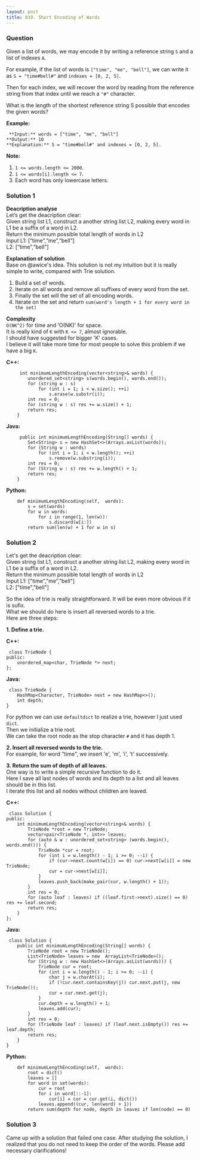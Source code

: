 ```yaml
---
layout: post
title: 839. Short Encoding of Words
---
```

### Question
Given a list of words, we may encode it by writing a reference string `S` and
a list of indexes `A`.

For example, if the list of words is `["time", "me", "bell"]`, we can write it
as `S = "time#bell#"` and `indexes = [0, 2, 5]`.

Then for each index, we will recover the word by reading from the reference
string from that index until we reach a `"#"` character.

What is the length of the shortest reference string S possible that encodes
the given words?

 **Example:**

    
    
     **Input:** words = ["time", "me", "bell"]
    **Output:** 10
    **Explanation:** S = "time#bell#" and indexes = [0, 2, 5].
    



 **Note:**

  1. `1 <= words.length <= 2000`.
  2. `1 <= words[i].length <= 7`.
  3. Each word has only lowercase letters.

### Solution 1
 **Deacription analyse**  
Let’s get the deacription clear:  
Given string list L1, construct a another string list L2, making every word in
L1 be a suffix of a word in L2.  
Return the minimum possible total length of words in L2  
Input L1: [“time”,“me”,“bell”]  
L2: [“time”,“bell”]

 **Explanation of solution**  
Base on @awice's idea. This solution is not my intuition but it is really
simple to write, compared with Trie solution.

  1. Build a set of words.
  2. Iterate on all words and remove all suffixes of every word from the set.
  3. Finally the set will the set of all encoding words.
  4. Iterate on the set and return `sum(word's length + 1 for every word in the set)`

 **Complexity**  
`O(NK^2)` for time and 'O(NK)' for space.  
It is really kind of `K` with `K <= 7`, almost ignorable.  
I should have suggested for bigger 'K' cases.  
I believe it will take more time for most people to solve this problem if we
have a big `K`.

 **C++:**

    
    
         int minimumLengthEncoding(vector<string>& words) {
            unordered_set<string> s(words.begin(), words.end());
            for (string w : s)
                for (int i = 1; i < w.size(); ++i)
                    s.erase(w.substr(i));
            int res = 0;
            for (string w : s) res += w.size() + 1;
            return res;
        }
    

**Java:**

    
    
         public int minimumLengthEncoding(String[] words) {
            Set<String> s = new HashSet<>(Arrays.asList(words));
            for (String w : words)
                for (int i = 1; i < w.length(); ++i)
                    s.remove(w.substring(i));
            int res = 0;
            for (String w : s) res += w.length() + 1;
            return res;
        }
    
    

**Python:**

    
    
        def minimumLengthEncoding(self,  words):
            s = set(words)
            for w in words:
                for i in range(1, len(w)):
                    s.discard(w[i:])
            return sum(len(w) + 1 for w in s)
    
    


### Solution 2
Let's get the deacription clear:  
Given string list L1, construct a another string list L2, making every word in
L1 be a suffix of a word in L2.  
Return the minimum possible total length of words in L2  
Input L1: ["time","me","bell"]  
L2: ["time","bell"]

So the idea of trie is really straightforward. It will be even more obvious if
it is sufix.  
What we should do here is insert all reversed words to a trie.  
Here are three steps:

 **1\. Define a trie.**

 **C++:**

    
    
     class TrieNode {
    public:
        unordered_map<char, TrieNode *> next;
    };
    
    

**Java:**

    
    
     class TrieNode {
        HashMap<Character, TrieNode> next = new HashMap<>();
        int depth;
    }
    

For python we can use `defaultdict` to realize a trie, however I just used
`dict`.  
Then we initialize a trie root.  
We can take the root node as the stop character `#` and it has depth 1.

**2\. Insert all reversed words to the trie.**  
For example, for word "time", we insert 'e', 'm', 'i', 't' successively.

**3\. Return the sum of depth of all leaves.**  
One way is to write a simple recursive function to do it.  
Here I save all last nodes of words and its depth to a list and all leaves
should be in this list.  
I iterate this list and all nodes without children are leaved.

**C++:**

    
    
     class Solution {
    public:
        int minimumLengthEncoding(vector<string>& words) {
            TrieNode *root = new TrieNode;
            vector<pair<TrieNode *, int>> leaves;
            for (auto & w : unordered_set<string> (words.begin(), words.end())) {
                TrieNode *cur = root;
                for (int i = w.length() - 1; i >= 0; --i) {
                    if (cur->next.count(w[i]) == 0) cur->next[w[i]] = new TrieNode;
                    cur = cur->next[w[i]];
                }
                leaves.push_back(make_pair(cur, w.length() + 1));
            }
            int res = 0;
            for (auto leaf : leaves) if ((leaf.first->next).size() == 0) res += leaf.second;
            return res;
        }
    };
    

**Java:**

    
    
     class Solution {
        public int minimumLengthEncoding(String[] words) {
            TrieNode root = new TrieNode();
            List<TrieNode> leaves = new  ArrayList<TrieNode>();
            for (String w : new HashSet<>(Arrays.asList(words))) {
                TrieNode cur = root;
                for (int i = w.length() - 1; i >= 0; --i) {
                    char j = w.charAt(i);
                    if (!cur.next.containsKey(j)) cur.next.put(j, new TrieNode());
                    cur = cur.next.get(j);
                }
                cur.depth = w.length() + 1;
                leaves.add(cur);
            }
            int res = 0;
            for (TrieNode leaf : leaves) if (leaf.next.isEmpty()) res += leaf.depth;
            return res;
        }
    }
    
    

**Python:**

    
    
        def minimumLengthEncoding(self,  words):
            root = dict()
            leaves = []
            for word in set(words):
                cur = root
                for i in word[::-1]:
                    cur[i] = cur = cur.get(i, dict())
                leaves.append((cur, len(word) + 1))
            return sum(depth for node, depth in leaves if len(node) == 0)
    
    


### Solution 3
Came up with a solution that failed one case. After studying the solution, I
realized that you do not need to keep the order of the words. Please add
necessary clarifications!



